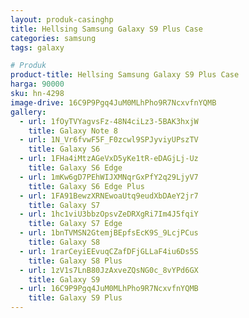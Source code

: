 ```yaml
---
layout: produk-casinghp
title: Hellsing Samsung Galaxy S9 Plus Case
categories: samsung
tags: galaxy

# Produk
product-title: Hellsing Samsung Galaxy S9 Plus Case
harga: 90000
sku: hn-4298
image-drive: 16C9P9Pgq4JuM0MLhPho9R7NcxvfnYQMB
gallery:
  - url: 1fOyTVYagvsFz-48N4ciLz3-5BAK3hxjW
    title: Galaxy Note 8
  - url: 1N_Vr6fvwF5F_F0zcwl9SPJyviyUPszTV
    title: Galaxy S6
  - url: 1FHa4iMtzAGeVxD5yKe1tR-eDAGjLj-Uz
    title: Galaxy S6 Edge
  - url: 1mKw6gD7PEhWIJXMNqrGxPfY2q29LjyV7
    title: Galaxy S6 Edge Plus
  - url: 1FA91BewzXRNEwoaUtq9eudXbDAeY2jr7
    title: Galaxy S7
  - url: 1hc1viU3bbzOpsvZeDRXgRi7Im4J5fqiY
    title: Galaxy S7 Edge
  - url: 1bnTVMSN2GtemjBEpfsEcK9S_9LcjPCus
    title: Galaxy S8
  - url: 1rarCeyiEEvuqCZafDFjGLLaF4iu6Ds5S
    title: Galaxy S8 Plus
  - url: 1zV1s7LnB80JzAxveZQsNG0c_8vYPd6GX
    title: Galaxy S9
  - url: 16C9P9Pgq4JuM0MLhPho9R7NcxvfnYQMB
    title: Galaxy S9 Plus
---
```


